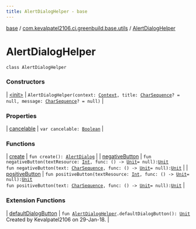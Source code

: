 ```yaml
---
title: AlertDialogHelper - base
---
```


[base](../../index.html) / [com.kevalpatel2106.ci.greenbuild.base.utils](../index.html) / [AlertDialogHelper](./index.html)

# AlertDialogHelper

`class AlertDialogHelper`

### Constructors

| [&lt;init&gt;](-init-.html) | `AlertDialogHelper(context: `[`Context`](https://developer.android.com/reference/android/content/Context.html)`, title: `[`CharSequence`](https://kotlinlang.org/api/latest/jvm/stdlib/kotlin/-char-sequence/index.html)`? = null, message: `[`CharSequence`](https://kotlinlang.org/api/latest/jvm/stdlib/kotlin/-char-sequence/index.html)`? = null)` |

### Properties

| [cancelable](cancelable.html) | `var cancelable: `[`Boolean`](https://kotlinlang.org/api/latest/jvm/stdlib/kotlin/-boolean/index.html) |

### Functions

| [create](create.html) | `fun create(): `[`AlertDialog`](https://developer.android.com/reference/android/app/AlertDialog.html) |
| [negativeButton](negative-button.html) | `fun negativeButton(textResource: `[`Int`](https://kotlinlang.org/api/latest/jvm/stdlib/kotlin/-int/index.html)`, func: () -> `[`Unit`](https://kotlinlang.org/api/latest/jvm/stdlib/kotlin/-unit/index.html)` = null): `[`Unit`](https://kotlinlang.org/api/latest/jvm/stdlib/kotlin/-unit/index.html)<br>`fun negativeButton(text: `[`CharSequence`](https://kotlinlang.org/api/latest/jvm/stdlib/kotlin/-char-sequence/index.html)`, func: () -> `[`Unit`](https://kotlinlang.org/api/latest/jvm/stdlib/kotlin/-unit/index.html)` = null): `[`Unit`](https://kotlinlang.org/api/latest/jvm/stdlib/kotlin/-unit/index.html) |
| [positiveButton](positive-button.html) | `fun positiveButton(textResource: `[`Int`](https://kotlinlang.org/api/latest/jvm/stdlib/kotlin/-int/index.html)`, func: () -> `[`Unit`](https://kotlinlang.org/api/latest/jvm/stdlib/kotlin/-unit/index.html)` = null): `[`Unit`](https://kotlinlang.org/api/latest/jvm/stdlib/kotlin/-unit/index.html)<br>`fun positiveButton(text: `[`CharSequence`](https://kotlinlang.org/api/latest/jvm/stdlib/kotlin/-char-sequence/index.html)`, func: () -> `[`Unit`](https://kotlinlang.org/api/latest/jvm/stdlib/kotlin/-unit/index.html)` = null): `[`Unit`](https://kotlinlang.org/api/latest/jvm/stdlib/kotlin/-unit/index.html) |

### Extension Functions

| [defaultDialogButton](../default-dialog-button.html) | `fun `[`AlertDialogHelper`](./index.md)`.defaultDialogButton(): `[`Unit`](https://kotlinlang.org/api/latest/jvm/stdlib/kotlin/-unit/index.html)<br>Created by Kevalpatel2106 on 29-Jan-18. |

